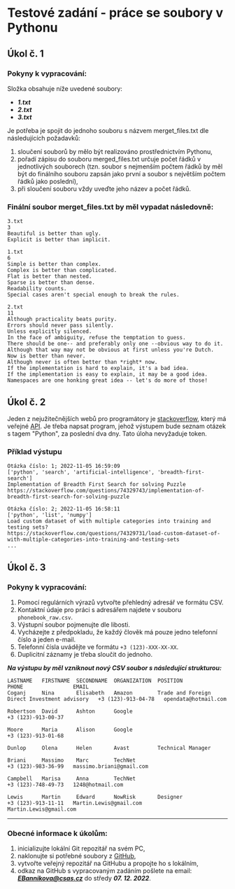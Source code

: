 # ****Testové zadání - práce se soubory v Pythonu****


## Úkol č. 1

### **Pokyny k vypracování:**

Složka obsahuje níže uvedené soubory:
* ***1.txt***
* ***2.txt***
* ***3.txt***

Je potřeba je spojit do jednoho souboru s názvem merget_files.txt dle následujících požadavků:

1. sloučení souborů by mělo být realizováno prostřednictvím Pythonu,
2. pořadí zápisu do souboru merged_files.txt určuje počet řádků v jednotlivých souborech (tzn. soubor s nejmenším počtem řádků by měl být do finálního souboru zapsán jako první a soubor s největším počtem řádků jako poslední),
3. při sloučení souboru vždy uveďte jeho název a počet řádků.


### **Finální soubor merget_files.txt by měl vypadat následovně:**

```
3.txt
3
Beautiful is better than ugly.
Explicit is better than implicit.

1.txt
6
Simple is better than complex.
Complex is better than complicated.
Flat is better than nested.
Sparse is better than dense.
Readability counts.
Special cases aren't special enough to break the rules.

2.txt
11
Although practicality beats purity.
Errors should never pass silently.
Unless explicitly silenced.
In the face of ambiguity, refuse the temptation to guess.
There should be one-- and preferably only one --obvious way to do it.
Although that way may not be obvious at first unless you're Dutch.
Now is better than never.
Although never is often better than *right* now.
If the implementation is hard to explain, it's a bad idea.
If the implementation is easy to explain, it may be a good idea.
Namespaces are one honking great idea -- let's do more of those! 
```


## Úkol č. 2
Jeden z nejužitečnějších webů pro programátory je [stackoverflow](https://stackoverflow.com/), který má veřejné [API](https://api.stackexchange.com/docs). 
Je třeba napsat program, jehož výstupem bude seznam otázek s tagem "Python", za poslední dva dny.
Tato úloha nevyžaduje token.

### **Příklad výstupu**
```
Otázka číslo: 1; 2022-11-05 16:59:09
['python', 'search', 'artificial-intelligence', 'breadth-first-search']
Implementation of Breadth First Search for solving Puzzle
https://stackoverflow.com/questions/74329743/implementation-of-breadth-first-search-for-solving-puzzle

Otázka číslo: 2; 2022-11-05 16:58:11
['python', 'list', 'numpy']
Load custom dataset of with multiple categories into training and testing sets?
https://stackoverflow.com/questions/74329731/load-custom-dataset-of-with-multiple-categories-into-training-and-testing-sets
...
```

## Úkol č. 3

### **Pokyny k vypracování:**

1. Pomocí regulárních výrazů vytvořte přehledný adresář ve formátu CSV. 
2. Kontaktní údaje pro práci s adresářem najdete v souboru ```phonebook_raw.csv```.
3. Výstupní soubor pojmenujte dle libosti. 
4. Vycházejte z předpokladu, že každý člověk má pouze jedno telefonní číslo a jeden e-mail. 
2. Telefonní čísla uvádějte ve formátu ```+3 (123)-XXX-XX-XX```. 
3. Duplicitní záznamy je třeba sloučit do jednoho.


***Na výstupu by měl vzniknout nový CSV soubor s následující strukturou:***

```
LASTNAME   FIRSTNAME  SECONDNAME  ORGANIZATION  POSITION                                       PHONE                EMAIL
Coganj     Nina       Elisabeth   Amazon        Trade and Foreign Direct Investment advisory   +3 (123)-913-04-78   opendata@hotmail.com

Robertson  David      Ashton      Google                                                       +3 (123)-913-00-37 

Moore      Maria      Alison      Google                                                       +3 (123)-913-01-68 

Dunlop     Olena      Helen       Avast         Technical Manager

Briani     Massimo    Marc        TechNet                                                      +3 (123)-983-36-99   massimo.briani@gmail.com

Campbell   Marisa     Anna        TechNet                                                      +3 (123)-748-49-73   1248@hotmail.com

Lewis      Martin     Edward      NowRisk       Designer                                       +3 (123)-913-11-11   Martin.Lewis@gmail.com                                                                                                  Martin.Lewis@gmail.com
```


---

### **Obecné informace k úkolům:**

1. inicializujte lokální Git repozitář na svém PC,
2. naklonujte si potřebné soubory z [GitHub](https://github.com/CSAS-TestoveZadani/Testove_zadani),
3. vytvořte veřejný repozitář na GitHubu a propojte ho s lokálním, 
4. odkaz na GitHub s vypracovaným zadáním pošlete na email: ***EBannikova@csas.cz*** do středy ***07. 12. 2022***.
